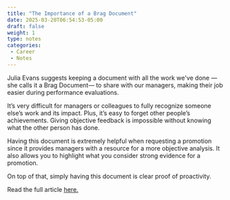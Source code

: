 ```yaml
---
title: "The Importance of a Brag Document"
date: 2025-03-20T06:54:53-05:00
draft: false
weight: 1
type: notes
categories:
 - Career
 - Notes
---
```


Julia Evans suggests keeping a document with all the work we've done —she calls it a Brag Document— to share with our managers, making their job easier during performance evaluations.

It’s very difficult for managers or colleagues to fully recognize someone else’s work and its impact. Plus, it’s easy to forget other people’s achievements. Giving objective feedback is impossible without knowing what the other person has done.

Having this document is extremely helpful when requesting a promotion since it provides managers with a resource for a more objective analysis. It also allows you to highlight what you consider strong evidence for a promotion.

On top of that, simply having this document is clear proof of proactivity.

Read the full article [here.](https://jvns.ca/blog/brag-documents/)